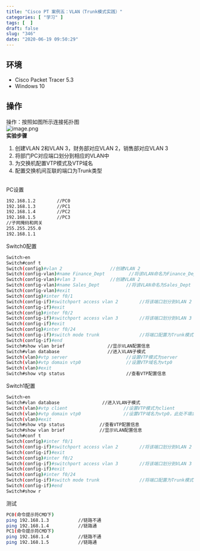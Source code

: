 ```yaml
---
title: "Cisco PT 案例五：VLAN（Trunk模式实践）"
categories: [ "学习" ]
tags: [  ]
draft: false
slug: "346"
date: "2020-06-19 09:50:29"
---
```


<a name="pVLnQ"></a>
## 环境
- Cisco Packet Tracer 5.3
- Windows 10
<a name="4z7HD"></a>
## 操作
操作：按照如图所示连接拓扑图<br />![image.png](https://cdn.nlark.com/yuque/0/2020/png/376635/1592206670687-6f77a581-08b4-4445-8370-f0d366860191.png#align=left&display=inline&height=254&margin=%5Bobject%20Object%5D&name=image.png&originHeight=254&originWidth=644&size=16747&status=done&style=none&width=644)<br />**实验步骤**

1. 创建VLAN 2和VLAN 3，财务部对应VLAN 2，销售部对应VLAN 3
1. 将部门PC对应端口划分到相应的VLAN中
1. 为交换机配置VTP模式及VTP域名
1. 配置交换机间互联的端口为Trunk类型


<br />PC设置
```bash
192.168.1.2        //PC0
192.168.1.3        //PC1
192.168.1.4        //PC2
192.168.1.5        //PC3
//子网掩码和网关
255.255.255.0
192.168.1.1
```
Switch0配置
```bash
Switch>en
Switch#conf t
Switch(config)#vlan 2                  //创建VLAN 2
Switch(config-vlan)#name Finance_Dept         //将该VLAN命名为Finance_Dept
Switch(config-vlan)#vlan 3             //创建VLAN 2
Switch(config-vlan)#name Sales_Dept          //将该VLAN命名为Sales_Dept
Switch(config-vlan)#exit
Switch(config)#inter f0/1
Switch(config-if)#switchport access vlan 2        //将该端口划分到VLAN 2
Switch(config-if)#exit
Switch(config)#inter f0/2
Switch(config-if)#switchport access vlan 3        //将该端口划分到VLAN 3
Switch(config-if)#exit
Switch(config)#inter f0/24
Switch(config-if)#switch mode trunk               //将端口配置为Trunk模式
Switch(config-if)#end
Switch#show vlan brief                //显示VLAN配置信息
Switch#vlan database                  //进入VLAN子模式
Switch(vlan)#vtp server                      //设置VTP模式为server
Switch(vlan)#vtp domain vtp0                 //设置VTP域名为vtp0
Switch(vlan)#exit
Switch#show vtp status                       //查看VTP配置信息
```
Switch1配置
```bash
Switch>en
Switch#vlan database                //进入VLAN子模式
Switch(vlan)#vtp client                     //设置VTP模式为client
Switch(vlan)#vtp domain vtp0                //设置VTP域名为vtp0，此处不填亦可
Switch(vlan)#exit
Switch#show vtp status             //查看VTP配置信息
Switch#show vlan brief             //显示VLAN配置信息
Switch#conf t
Switch(config)#inter f0/1
Switch(config-if)#switchport access vlan 2        //将该端口划分到VLAN 2
Switch(config-if)#exit
Switch(config)#inter f0/2
Switch(config-if)#switchport access vlan 3        //将该端口划分到VLAN 3
Switch(config-if)#exit
Switch(config)#inter f0/24
Switch(config-if)#switch mode trunk               //将端口配置为Trunk模式
Switch(config-if)#end
Switch#show r
```
测试
```bash
PC0(命令提示符CMD下)
ping 192.168.1.3           //链路不通
ping 192.168.1.4           //链路通
PC1(命令提示符CMD下)
ping 192.168.1.4           //链路不通
ping 192.168.1.5           //链路通
```

